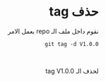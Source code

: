 <div dir=rtl>

# حذف tag

نقوم داخل ملف الـ repo بعمل الامر <br/>

```shell
git tag -d V1.0.0
```
<br/>



لحذف الـ tag V1.0.0

</div>
